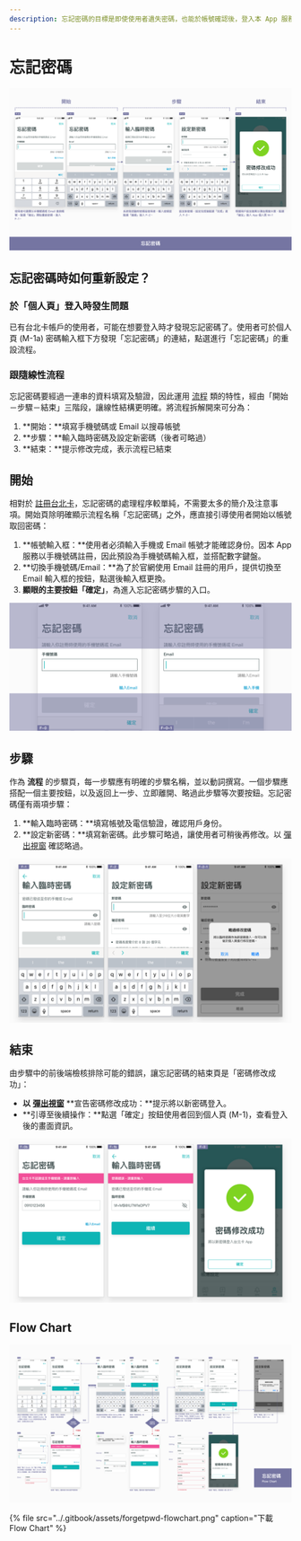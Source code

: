 ```yaml
---
description: 忘記密碼的目標是即使使用者遺失密碼，也能於帳號確認後，登入本 App 服務
---
```


# 忘記密碼

![](../.gitbook/assets/forgetpwd-simple.png)

## 忘記密碼時如何重新設定？

### 於「個人頁」登入時發生問題

已有台北卡帳戶的使用者，可能在想要登入時才發現忘記密碼了。使用者可於個人頁 \(M-1a\) 密碼輸入框下方發現「忘記密碼」的連結，點選進行「忘記密碼」的重設流程。

### 跟隨線性流程

忘記密碼要經過一連串的資料填寫及驗證，因此運用 [流程](./#liu-cheng) 類的特性，經由「開始－步驟－結束」三階段，讓線性結構更明確。將流程拆解開來可分為：

1. **開始：**填寫手機號碼或 Email 以搜尋帳號
2. **步驟：**輸入臨時密碼及設定新密碼（後者可略過）
3. **結束：**提示修改完成，表示流程已結束

## 開始

相對於 [註冊台北卡](tai-bei-ka.md)，忘記密碼的處理程序較單純，不需要太多的簡介及注意事項。開始頁除明確顯示流程名稱「忘記密碼」之外，應直接引導使用者開始以帳號取回密碼：

1. **帳號輸入框：**使用者必須輸入手機或 Email 帳號才能確認身份。因本 App 服務以手機號碼註冊，因此預設為手機號碼輸入框，並搭配數字鍵盤。
2. **切換手機號碼/Email：**為了於官網使用 Email 註冊的用戶，提供切換至 Email 輸入框的按鈕，點選後輸入框更換。
3. **顯眼的主要按鈕「確定」**，為進入忘記密碼步驟的入口。

![&#x5FD8;&#x8A18;&#x5BC6;&#x78BC;&#x6D41;&#x7A0B;&#x300C;&#x958B;&#x59CB;&#x300D;F-0, F-0-1](../.gitbook/assets/forget_start.png)

## 步驟

作為 **流程** 的步驟頁，每一步驟應有明確的步驟名稱，並以動詞撰寫。一個步驟應搭配一個主要按鈕，以及返回上一步、立即離開、略過此步驟等次要按鈕。忘記密碼僅有兩項步驟：

1. **輸入臨時密碼：**填寫帳號及電信驗證，確認用戶身份。
2. **設定新密碼：**填寫新密碼。此步驟可略過，讓使用者可稍後再修改。以 [彈出視窗](../component/chu-chuang.md) 確認略過。

![&#x5FD8;&#x8A18;&#x5BC6;&#x78BC;&#x300C;&#x6B65;&#x9A5F;&#x300D;\(F-1, F-2, F-2-1\)](../.gitbook/assets/forget_process.png)

## 結束

由步驟中的前後端檢核排除可能的錯誤，讓忘記密碼的結束頁是「密碼修改成功」：

* **以** [**彈出視窗**](../component/chu-chuang.md) **宣告密碼修改成功：**提示將以新密碼登入。
* **引導至後續操作：**點選「確定」按鈕使用者回到個人頁 \(M-1\)，查看登入後的畫面資訊。

![&#x5FD8;&#x8A18;&#x5BC6;&#x78BC;&#x300C;&#x6B65;&#x9A5F;&#x300D;&#x5F8C;&#x7AEF;&#x6AA2;&#x6838; F-0b, F-1b &#x53CA;&#x300C;&#x7D50;&#x675F;&#x300D;F-3](../.gitbook/assets/forget_end.png)

## Flow Chart

![](../.gitbook/assets/forgetpwd-flowchart.png)

{% file src="../.gitbook/assets/forgetpwd-flowchart.png" caption="下載 Flow Chart" %}



